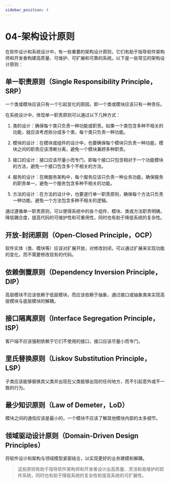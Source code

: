 ```yaml
---
sidebar_position: 4
---
```


# 04-架构设计原则

在软件设计和系统设计中，有一些重要的架构设计原则，它们有助于指导软件架构师和开发者构建高质量、可维护、可扩展和可靠的系统。以下是一些常见的架构设计原则：

## 单一职责原则（Single Responsibility Principle，SRP）

一个类或模块应该只有一个引起变化的原因，即一个类或模块应该只有一种责任。

在系统设计中，体现单一职责原则可以通过以下几种方式：

1. 类的设计：确保每个类只负责一种功能或职责。如果一个类包含多种不相关的功能，就应该考虑拆分成多个类，每个类只负责一种功能。

2. 模块的设计：在模块或组件的设计中，也要确保每个模块只负责一种功能，模块之间的职责应该清晰分离，避免一个模块兼顾多种职责。

3. 接口的设计：接口应该尽量小而专门，即每个接口只包含相对于一个功能模块的方法，避免一个接口包含多个不相关的方法。

4. 服务的设计：在微服务架构中，每个服务应该只负责一种业务功能，确保服务的职责单一，避免一个服务包含多种不相关的功能。

5. 方法的设计：在方法的设计中，也要遂行单一职责原则，确保每个方法只负责一种功能，避免一个方法包含多种不相关的逻辑。

通过遵循单一职责原则，可以使得系统中的各个组件、模块、类或方法职责明确，降低耦合度，提高代码的可维护性和可重用性，同时也有助于降低系统的复杂性。

## 开放-封闭原则（Open-Closed Principle，OCP）

软件实体（类、模块等）应该对扩展开放，对修改封闭，可以通过扩展来实现功能的变化，而不需要修改现有的代码。

## 依赖倒置原则（Dependency Inversion Principle，DIP）

高层模块不应该依赖于低层模块，而应该依赖于抽象，通过接口或抽象类来实现高层模块与底层模块的解耦。

## 接口隔离原则（Interface Segregation Principle，ISP）

客户端不应该强制依赖于它们不使用的接口，接口应该尽量小而专门。

## 里氏替换原则（Liskov Substitution Principle，LSP）

子类应该能够替换其父类并出现在父类能够出现的任何地方，而不引起意外或不一致的行为。

## 最少知识原则（Law of Demeter，LoD）

模块之间的通信应该是最小的，一个模块不应该了解其他模块内部的太多细节。

## 领域驱动设计原则（Domain-Driven Design Principles）

将软件设计和架构与领域模型紧密结合，以实现更好的业务建模和解耦。

> 这些原则有助于指导软件架构师和开发者设计出高质量、灵活和易维护的软件系统，同时也有助于降低系统的复杂性和提高系统的可扩展性。